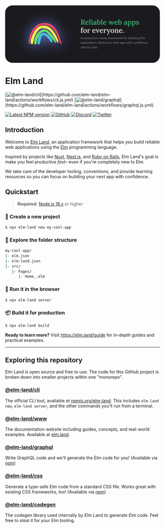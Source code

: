 [![Elm Land: Reliable web apps for everyone](./docs/elm-land-banner.png)](https://elm.land)

# Elm Land

[![@elm-land/cli](https://github.com/elm-land/elm-land/actions/workflows/cli.js.yml/badge.svg?)](https://github.com/elm-land/elm-land/actions/workflows/cli.js.yml)
[![@elm-land/graphql](https://github.com/elm-land/elm-land/actions/workflows/graphql.js.yml/badge.svg?)](https://github.com/elm-land/elm-land/actions/workflows/graphql.js.yml)

[![Latest NPM version](https://badgen.net/badge/icon/v0.20.0?label=npm&icon&labelColor=050f2c&color=ff3c41)](https://npmjs.com/package/elm-land)
[![GitHub](https://badgen.net/github/stars/elm-land/elm-land?icon&labelColor=050f2c&color=4078c0)](https://github.com/elm-land/elm-land)
[![Discord](https://badgen.net/discord/members/vnmYFfySbH?icon&label=discord&labelColor=050f2c&color=5865f2)](https://join.elm.land) 
[![Twitter](https://badgen.net/badge/icon/@elmland_?icon&label=twitter&labelColor=050f2c&color=1da1f2)](https://twitter.com/elmland_)


## Introduction

Welcome to [Elm Land](https://elm.land), an application framework that helps you build reliable web applications using the [Elm](https://elm-lang.org) programming language. 

Inspired by projects like [Nuxt](https://nuxt.com), [Next.js](https://nextjs.org), and [Ruby on Rails](https://rubyonrails.org/), Elm Land's goal is make you feel productive _fast_– even if you're completely new to Elm.

We take care of the developer tooling, conventions, and provide learning resources so you can focus on building your next app with confidence.

## Quickstart

> __Required:__ [Node.js 18.x](https://nodejs.org) or higher

### 🌱 Create a new project

```bash
$ npx elm-land new my-cool-app
```

### 📂 Explore the folder structure

```sh
my-cool-app/
|- elm.json
|- elm-land.json
|- src/
   |- Pages/
      |- Home_.elm
```

### 🚀 Run it in the browser

```bash
$ npx elm-land server
```

### 📦 Build it for production

```bash
$ npx elm-land build
```

__Ready to learn more?__ Visit https://elm.land/guide for in-depth guides and practical examples.

---

## Exploring this repository

Elm Land is open source and free to use. The code for this GitHub project is broken down into smaller projects within one "monorepo".

### __[@elm-land/cli](./projects/cli/)__

The official CLI tool, available at [npmjs.org/elm-land](https://npmjs.org/elm-land). This includes `elm-land new`, `elm-land server`, and the other commands you'll run from a terminal.

### __[@elm-land/www](./docs/)__

The documentation website including guides, concepts, and real-world examples. Available at [elm.land](https://elm.land).

### __[@elm-land/graphql](./projects/graphql/)__ 

Write GraphQL code and we'll generate the Elm code for you! (Available via [npm](https://npmjs.org/@elm-land/graphql))

### __[@elm-land/css](./projects/css)__

Generate a type-safe Elm code from a standard CSS file. Works great with existing CSS frameworks, too! (Available via [npm](https://npmjs.org/@elm-land/css))

### __[@elm-land/codegen](./projects/codegen/)__ 

The codegen library used internally by Elm Land to generate Elm code. Feel free to steal it for your Elm tooling.
